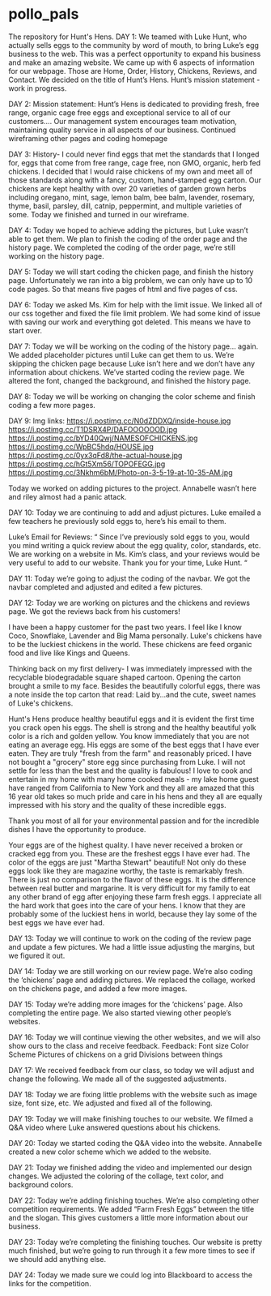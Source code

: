 # pollo_pals
The repository for Hunt's Hens.
DAY 1:
We teamed with Luke Hunt, who actually sells eggs to the community by word of mouth, to bring Luke’s egg business to the web. This was a perfect opportunity to expand his business and make an amazing website. We came up with 6 aspects of information for our webpage. Those are Home, Order, History, Chickens, Reviews, and Contact. We decided on the title of Hunt’s Hens. Hunt’s mission statement - work in progress. 


DAY 2:
Mission statement:
Hunt’s Hens is dedicated to providing fresh, free range, organic cage free eggs and exceptional service to all of our customers…. Our management system encourages team motivation, maintaining quality service in all aspects of our business.
Continued wireframing other pages and coding homepage

DAY 3:
History- I could never find eggs that met the standards that I longed for, eggs that come from free range, cage free, non GMO, organic, herb fed chickens. I decided that I would raise chickens of my own and meet all of those standards along with a fancy, custom, hand-stamped egg carton. Our chickens are kept healthy with over 20 varieties of garden grown herbs including oregano, mint, sage, lemon balm, bee balm, lavender, rosemary, thyme, basil, parsley, dill, catnip, peppermint, and multiple varieties of some. 
Today we finished and turned in our wireframe.

DAY 4: 
Today we hoped to achieve adding the pictures, but Luke wasn’t able to get them. We plan to finish the coding of the order page and the history page.
We completed the coding of the order page, we’re still working on the history page.

DAY 5:
Today we will start coding the chicken page, and finish the history page.
Unfortunately we ran into a big problem, we can only have up to 10 code pages. So that means five pages of html and five pages of css.



DAY 6:
Today we asked Ms. Kim for help with the limit issue. We linked all of our css together and fixed the file limit problem. We had some kind of issue with saving our work and everything got deleted. This means we have to start over. 



DAY 7:
Today we will be working on the coding of the history page… again. We added placeholder pictures until Luke can get them to us. We’re skipping the chicken page because Luke isn’t here and we don’t have any information about chickens. We’ve started coding the review page. 
We altered the font, changed the background, and finished the history page. 


DAY 8:
Today we will be working on changing the color scheme and finish coding a few more pages.

DAY 9:
Img links: https://i.postimg.cc/N0dZDDXQ/inside-house.jpg
		https://i.postimg.cc/T1DSRX4P/DAFOOOOOOD.jpg
		https://i.postimg.cc/bYD40Qwj/NAMESOFCHICKENS.jpg
		https://i.postimg.cc/WpBC5hdq/HOUSE.jpg
		https://i.postimg.cc/0yx3qFd8/the-actual-house.jpg
		https://i.postimg.cc/hGt5Xm56/TOPOFEGG.jpg
		https://i.postimg.cc/3Nkhm6bM/Photo-on-3-5-19-at-10-35-AM.jpg

 Today we worked on adding pictures to the project. Annabelle wasn’t here and riley almost had a panic attack. 

DAY 10:
Today we are continuing to add and adjust pictures. Luke emailed a few teachers he previously sold eggs to, here’s his email to them.




Luke’s Email for Reviews:
  “ Since I’ve previously sold eggs to you, would you mind writing a quick review about the egg quality, color, standards, etc. We are working on a website in Ms. Kim’s class, and your reviews would be very useful to add to our website. 
Thank you for your time, Luke Hunt. “

DAY 11:
Today we’re going to adjust the coding of the navbar. We got the navbar completed and adjusted and edited a few pictures.


DAY 12:
Today we are working on pictures and the chickens and reviews page. We got the reviews back from his customers! 

I have been a happy customer for the past two years. I feel like I know Coco, Snowflake, Lavender and Big Mama personally.  Luke's chickens have to be the luckiest chickens in the world. These chickens are feed organic food and live like Kings and Queens.

Thinking back on my first delivery- I was immediately impressed with the recyclable biodegradable square shaped cartoon.   Opening the carton brought a smile to my face.  Besides the beautifully colorful eggs, there was a note inside the top carton that read:  Laid by...and the cute, sweet names of Luke's chickens.  

Hunt's Hens produce healthy beautiful eggs and it is evident the first time you crack open his eggs. The shell is strong and the healthy beautiful yolk color is a rich and golden yellow. You know immediately that you are not eating an average egg.  His eggs are some of the best eggs that I have ever eaten. They are truly "fresh from the farm" and reasonably priced. I have not bought a "grocery" store egg since purchasing from Luke. I will not settle for less than the best and the quality is fabulous!  I love to cook and entertain in my home with many home cooked meals - my lake home guest have ranged from California to New York and they all are amazed that this 16 year old takes so much pride and care in his hens and they all are equally impressed with his story and the quality of these incredible eggs.

Thank you most of all for your environmental passion and for the incredible dishes I have the opportunity to produce.


Your eggs are of the highest quality.  I have never received a broken or cracked egg from you. These are the freshest eggs I have ever had. The color of the eggs are just "Martha Stewart" beautiful!  Not only do these eggs look like they are magazine worthy, the taste is remarkably fresh. There is just  no comparison to the flavor of these eggs. It is the difference between real butter and margarine.  It is very difficult for my family to eat any other brand of egg after enjoying these farm fresh eggs.  I appreciate all the hard work that goes into the care of your hens.  I know that they are probably some of the luckiest hens in world, because they lay some of the best eggs we have ever had.   





DAY 13:
Today we will continue to work on the coding of the review page and update a few pictures. We had a little issue adjusting the margins, but we figured it out. 

DAY 14:
Today we are still working on our review page. We’re also coding the ‘chickens’ page and adding pictures. We replaced the collage, worked on the chickens page, and added a few more images.

DAY 15: 
Today we’re adding more images for the ‘chickens’ page. Also completing the entire page. We also started viewing other people’s websites.

DAY 16: 
Today we will continue viewing the other websites, and we will also show ours to the class and receive feedback.
Feedback:
Font size
Color Scheme
Pictures of chickens on a grid
Divisions between things

DAY 17:
We received feedback from our class, so today we will adjust and change the following. We made all of the suggested adjustments.

DAY 18:
Today we are fixing little problems with the website such as image size, font size, etc. We adjusted and fixed all of the following.

DAY 19:
Today we will make finishing touches to our website. 
 We filmed a Q&A video where Luke answered questions about his chickens.

DAY 20:
Today we started coding the Q&A video into the website. Annabelle created a new color scheme which we added to the website.

DAY 21:
Today we finished adding the video and implemented our design changes. We adjusted the coloring of the collage, text color, and background colors.    

DAY 22:
Today we’re adding finishing touches. We’re also completing other competition requirements. We added “Farm Fresh Eggs” between the title and the slogan. This gives customers a little more information about our business. 

DAY 23:
Today we’re completing the finishing touches. Our website is pretty much finished, but we’re going to run through it a few more times to see if we should add anything else.

DAY 24: 
Today we made sure we could log into Blackboard to access the links for the competition. 
